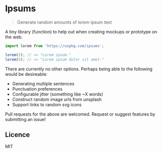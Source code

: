 # Ipsums

> Generate random amounts of lorem ipsum text

A tiny library (function) to help out when creating mockups or prototype on the web.

```js
import lorem from 'https://unpkg.com/ipsums';

lorem(2); // => "Lorem ipsum."
lorem(5); // => "Lorem ipsum dolor sit amet."
```

There are currently no other options. Perhaps being able to the following would be desireable:

- Generating multiple sentences
- Punctuation preferences
- Configurable jitter (something like ~X words)
- Construct random image urls from unsplash
- Support links to random svg icons

Pull requests for the above are welcomed. Request or suggest features by submitting an issue!

## Licence

MIT
